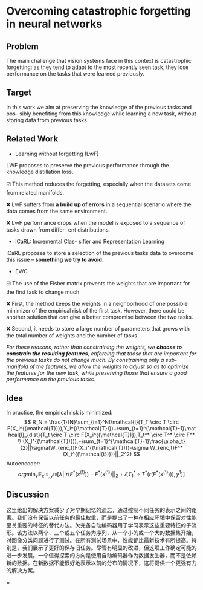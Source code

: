# Overcoming catastrophic forgetting in neural networks

## Problem

The main challenge that vision systems face in this context is catastrophic forgetting: as they tend to adapt to the most recently seen task, they lose performance on the tasks that were learned previously.

## Target

In this work we aim at preserving the knowledge of the previous tasks and pos- sibly benefiting from this knowledge while learning a new task, without storing data from previous tasks.

## Related Work

- Learning without forgetting (LwF)

LWF proposes to preserve the previous performance through the knowledge distillation loss.

☑️ This method reduces the forgetting, especially when the datasets come from related manifolds.

❌ LwF suffers from **a build up of errors** in a sequential scenario where the data comes from the same environment.

❌ LwF performance drops when the model is exposed to a sequence of tasks drawn from differ- ent distributions.

- iCaRL: Incremental Clas- sifier and Representation Learning

iCaRL proposes to store a selection of the previous tasks data to overcome this issue – **something we try to avoid.**

- EWC

☑️ The use of the Fisher matrix prevents the weights that are important for the first task to change much

❌ First, the method keeps the weights in a neighborhood of one possible minimizer of the empirical risk of the first task. However, there could be another solution that can give a better compromise between the two tasks.

❌ Second, it needs to store a large number of parameters that grows with the total number of weights and the number of tasks.

*For these reasons, rather than constraining the weights, we **choose to constrain the resulting features**, enforcing that those that are important for the previous tasks do not change much. By constraining only a sub-manifold of the features, we allow the weights to adjust so as to optimize the features for the new task, while preserving those that ensure a good performance on the previous tasks.*

## Idea

In practice, the empirical risk is minimized:
$$
R_N = \frac{1}{N}\sum_{i=1}^N(\mathcal{l}(T_T \circ T \circ F(X_i^{(\mathcal{T})}),Y_i^{(\mathcal{T})})+\sum_{t=1}^{\mathcal{T}-1}\mathcal{l}_{dist}(T_t \circ T \circ F(X_i^{(\mathcal{T})}),T_t^* \circ T^* \circ F^*  \\ (X_I^{(\mathcal{T})})),+\sum_{t=1}^{\mathcal{T}-1}\frac{\alpha_t}{2}||\sigma(W_{enc,t}F(X_i^{(\mathcal{T})})-\sigma W_{enc,t}F^*(X_i^{(\mathcal{t})}))||_2^2)
$$
Autoencoder:
$$
arg \min_{\gamma} \mathbb{E}_{x^{(1)},y^{(1)}}[\lambda||r(F^*(x^{(1)}))-F^*(x^{(1)})||_2+\mathcal{l}(T_1^* \circ T^*(r(F^*(x^{(1)}))),y^{1})]
$$


## Discussion

这里给出的解决方案减少了对早期记忆的遗忘，通过控制不同任务的表示之间的距离。我们没有保留以前任务的最佳权重，而是提出了一种在相应环境中保留对性能至关重要的特征的替代方法。欠完备自动编码器用于学习表示这些重要特征的子流形。该方法以两个、三个或五个任务为序列，从一个小的或一个大的数据集开始，对图像分类问题进行了测试。在所有测试场景中，性能都比最新技术有所提高。特别是，我们展示了更好的保存旧任务。尽管有明显的改进，但这项工作确定可能的进一步发展。一个值得探索的方向是使用自动编码器作为数据发生器，而不是依赖新的数据。在新数据不能很好地表示以前的分布的情况下，这将提供一个更强有力的解决方案。







=
